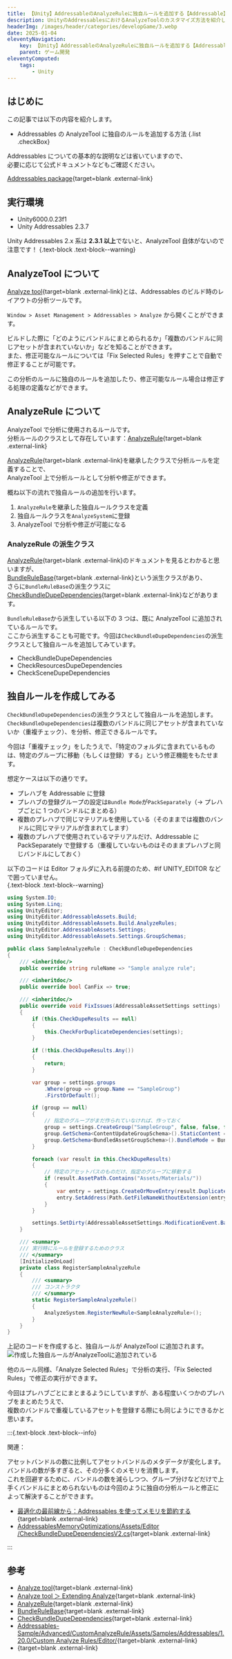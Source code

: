 ```yaml
---
title: 【Unity】AddressableのAnalyzeRuleに独自ルールを追加する【Addressable】
description: UnityのAddressablesにおけるAnalyzeToolのカスタマイズ方法を紹介します。AnalyzeToolに独自ルールを追加して、特定の条件に基づくアセットの分析・修正を可能にする手順とコード例を紹介しています。
headerImg: /images/header/categories/developGame/3.webp
date: 2025-01-04
eleventyNavigation:
    key: 【Unity】AddressableのAnalyzeRuleに独自ルールを追加する【Addressable】
    parent: ゲーム開発
eleventyComputed:
    tags:
        - Unity
---
```


## はじめに

この記事では以下の内容を紹介します。

-   Addressables の AnalyzeTool に独自のルールを追加する方法
    {.list .checkBox}

Addressables についての基本的な説明などは省いていますので、  
必要に応じて公式ドキュメントなどもご確認ください。

[Addressables package](https://docs.unity3d.com/Packages/com.unity.addressables@2.3/manual/index.html){target=blank .external-link}

## 実行環境

-   Unity6000.0.23f1
-   Unity Addressables 2.3.7

Unity Addressables 2.x 系は **2.3.1 以上**でないと、AnalyzeTool 自体がないので注意です！
{.text-block .text-block--warning}

## AnalyzeTool について

[Analyze tool](https://docs.unity3d.com/Packages/com.unity.addressables@2.3/manual/editor/tools/AnalyzeTool.html){target=blank .external-link}とは、Addressables のビルド時のレイアウトの分析ツールです。

`Window > Asset Management > Addressables > Analyze` から開くことができます。

ビルドした際に「どのようにバンドルにまとめられるか」「複数のバンドルに同じアセットが含まれていないか」などを知ることができます。  
また、修正可能なルールについては「Fix Selected Rules」を押すことで自動で修正することが可能です。

この分析のルールに独自のルールを追加したり、修正可能なルール場合は修正する処理の定義などができます。

## AnalyzeRule について

AnalyzeTool で分析に使用されるルールです。  
分析ルールのクラスとして存在しています：[AnalyzeRule](https://docs.unity3d.com/Packages/com.unity.addressables@2.3/api/UnityEditor.AddressableAssets.Build.AnalyzeRules.AnalyzeRule.html){target=blank .external-link}

[AnalyzeRule](https://docs.unity3d.com/Packages/com.unity.addressables@2.3/api/UnityEditor.AddressableAssets.Build.AnalyzeRules.AnalyzeRule.html){target=blank .external-link}を継承したクラスで分析ルールを定義することで、  
AnalyzeTool 上で分析ルールとして分析や修正ができます。

概ね以下の流れで独自ルールの追加を行います。

1. `AnalyzeRule`を継承した独自ルールクラスを定義
2. 独自ルールクラスを`AnalyzeSystem`に登録
3. AnalyzeTool で分析や修正が可能になる

### AnalyzeRule の派生クラス

[AnalyzeRule](https://docs.unity3d.com/Packages/com.unity.addressables@2.3/api/UnityEditor.AddressableAssets.Build.AnalyzeRules.AnalyzeRule.html){target=blank .external-link}のドキュメントを見るとわかると思いますが、  
[BundleRuleBase](https://docs.unity3d.com/Packages/com.unity.addressables@2.3/api/UnityEditor.AddressableAssets.Build.AnalyzeRules.BundleRuleBase.html){target=blank .external-link}という派生クラスがあり、  
さらに`BundleRuleBase`の派生クラスに[CheckBundleDupeDependencies](https://docs.unity3d.com/Packages/com.unity.addressables@2.3/api/UnityEditor.AddressableAssets.Build.AnalyzeRules.CheckBundleDupeDependencies.html){target=blank .external-link}などがあります。

`BundleRuleBase`から派生している以下の 3 つは、既に AnalyzeTool に追加されているルールです。  
ここから派生することも可能です。今回は`CheckBundleDupeDependencies`の派生クラスとして独自ルールを追加してみています。

-   CheckBundleDupeDependencies
-   CheckResourcesDupeDependencies
-   CheckSceneDupeDependencies

## 独自ルールを作成してみる

`CheckBundleDupeDependencies`の派生クラスとして独自ルールを追加します。  
`CheckBundleDupeDependencies`は複数のバンドルに同じアセットが含まれていないか（重複チェック）、を分析、修正できるルールです。

今回は「重複チェック」をしたうえで、「特定のフォルダに含まれているものは、特定のグループに移動（もしくは登録）する」という修正機能をもたせます。

想定ケースは以下の通りです。

-   プレハブを Addressable に登録
-   プレハブの登録グループの設定は`Bundle Mode`が`PackSeparately`（→ プレハブごとに 1 つのバンドルにまとめる）
-   複数のプレハブで同じマテリアルを使用している（そのままでは複数のバンドルに同じマテリアルが含まれてします）
-   複数のプレハブで使用されているマテリアルだけ、Addressable に PackSeparately で登録する（重複していないものはそのままプレハブと同じバンドルにしておく）

以下のコードは Editor フォルダに入れる前提のため、#if UNITY_EDITOR などで囲っていません。  
{.text-block .text-block--warning}

```cs
using System.IO;
using System.Linq;
using UnityEditor;
using UnityEditor.AddressableAssets.Build;
using UnityEditor.AddressableAssets.Build.AnalyzeRules;
using UnityEditor.AddressableAssets.Settings;
using UnityEditor.AddressableAssets.Settings.GroupSchemas;

public class SampleAnalyzeRule : CheckBundleDupeDependencies
{
    /// <inheritdoc/>
    public override string ruleName => "Sample analyze rule";

    /// <inheritdoc/>
    public override bool CanFix => true;

    /// <inheritdoc/>
    public override void FixIssues(AddressableAssetSettings settings)
    {
        if (this.CheckDupeResults == null)
        {
            this.CheckForDuplicateDependencies(settings);
        }

        if (!this.CheckDupeResults.Any())
        {
            return;
        }

        var group = settings.groups
            .Where(group => group.Name == "SampleGroup")
            .FirstOrDefault();

        if (group == null)
        {
            // 指定のグループがまだ作られていなければ、作っておく　
            group = settings.CreateGroup("SampleGroup", false, false, false, null, typeof(BundledAssetGroupSchema), typeof(ContentUpdateGroupSchema));
            group.GetSchema<ContentUpdateGroupSchema>().StaticContent = true;
            group.GetSchema<BundledAssetGroupSchema>().BundleMode = BundledAssetGroupSchema.BundlePackingMode.PackSeparately;
        }

        foreach (var result in this.CheckDupeResults)
        {
            // 特定のアセットパスのものだけ、指定のグループに移動する
            if (result.AssetPath.Contains("Assets/Materials/"))
            {
                var entry = settings.CreateOrMoveEntry(result.DuplicatedGroupGuid.ToString(), group, false, false);
                entry.SetAddress(Path.GetFileNameWithoutExtension(entry.AssetPath));
            }
        }

        settings.SetDirty(AddressableAssetSettings.ModificationEvent.BatchModification, null, true, true);
    }

    /// <summary>
    /// 実行時にルールを登録するためのクラス
    /// </summary>
    [InitializeOnLoad]
    private class RegisterSampleAnalyzeRule
    {
        /// <summary>
        /// コンストラクタ
        /// </summary>
        static RegisterSampleAnalyzeRule()
        {
            AnalyzeSystem.RegisterNewRule<SampleAnalyzeRule>();
        }
    }
}

```

上記のコードを作成すると、独自ルールが AnalyzeTool に追加されます。  
![作成した独自ルールがAnalyzeToolに追加されている](../../../images/articleImages/categories/developGame/3/AnalyzeTool_AddCustomRule.png)

他のルール同様、「Analyze Selected Rules」で分析の実行、「Fix Selected Rules」で修正の実行ができます。

今回はプレハブごとにまとまるようにしていますが、ある程度いくつかのプレハブをまとめたうえで、  
複数のバンドルで重複しているアセットを登録する際にも同じようにできるかと思います。

:::{.text-block .text-block--info}

関連：

アセットバンドルの数に比例してアセットバンドルのメタデータが変化します。バンドルの数が多すぎると、その分多くのメモリを消費します。  
これを回避するために、バンドルの数を減らしつつ、グループ分けなどだけで上手くバンドルにまとめられないものは今回のように独自の分析ルールと修正によって解決することができます。

-   [最適化の最前線から：Addressables を使ってメモリを節約する](https://unity.com/ja/blog/technology/tales-from-the-optimization-trenches-saving-memory-with-addressables){target=blank .external-link}
-   [AddressablesMemoryOptimizations/Assets/Editor
    /CheckBundleDupeDependenciesV2.cs](https://github.com/patrickdevarney/AddressablesMemoryOptimizations/blob/main/Assets/Editor/CheckBundleDupeDependenciesV2.cs){target=blank .external-link}

:::

## 参考

-   [Analyze tool](https://docs.unity3d.com/Packages/com.unity.addressables@2.3/manual/editor/tools/AnalyzeTool.html){target=blank .external-link}
-   [Analyze tool ＞ Extending Analyze](https://docs.unity3d.com/Packages/com.unity.addressables@2.3/manual/editor/tools/AnalyzeTool.html#extending-analyze){target=blank .external-link}
-   [AnalyzeRule](https://docs.unity3d.com/Packages/com.unity.addressables@2.3/api/UnityEditor.AddressableAssets.Build.AnalyzeRules.AnalyzeRule.html){target=blank .external-link}
-   [BundleRuleBase](https://docs.unity3d.com/Packages/com.unity.addressables@2.3/api/UnityEditor.AddressableAssets.Build.AnalyzeRules.BundleRuleBase.html){target=blank .external-link}
-   [CheckBundleDupeDependencies](https://docs.unity3d.com/Packages/com.unity.addressables@2.3/api/UnityEditor.AddressableAssets.Build.AnalyzeRules.CheckBundleDupeDependencies.html){target=blank .external-link}
-   [Addressables-Sample/Advanced/CustomAnalyzeRule/Assets/Samples/Addressables/1.20.0/Custom Analyze Rules/Editor/](https://github.com/Unity-Technologies/Addressables-Sample/tree/master/Advanced/CustomAnalyzeRule/Assets/Samples/Addressables/1.20.0/Custom%20Analyze%20Rules/Editor){target=blank .external-link}
-   [](){target=blank .external-link}
